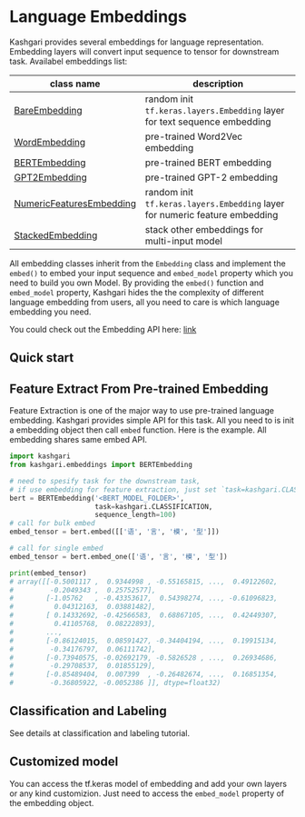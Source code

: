 # Language Embeddings

Kashgari provides several embeddings for language representation. Embedding layers will convert input sequence to tensor for downstream task. Availabel embeddings list:

| class name                                                  | description                                                                 |
| ----------------------------------------------------------- | --------------------------------------------------------------------------- |
| [BareEmbedding](bare-embedding.md)                        | random init `tf.keras.layers.Embedding` layer for text sequence embedding   |
| [WordEmbedding](word-embedding.md)                        | pre-trained Word2Vec embedding                                              |
| [BERTEmbedding](bert-embedding.md)                        | pre-trained BERT embedding                                                  |
| [GPT2Embedding](gpt2-embedding.md)                        | pre-trained GPT-2 embedding                                                 |
| [NumericFeaturesEmbedding](numeric-features-embedding.md) | random init `tf.keras.layers.Embedding` layer for numeric feature embedding |
| [StackedEmbedding](./stacked-embeddingmd)                   | stack other embeddings for multi-input model                                |

All embedding classes inherit from the `Embedding` class and implement the `embed()` to embed your input sequence and `embed_model` property which you need to build you own Model. By providing the `embed()` function and `embed_model` property, Kashgari hides the the complexity of different language embedding from users, all you need to care is which language embedding you need.

You could check out the Embedding API here: [link](../api/embeddings.md)

## Quick start

## Feature Extract From Pre-trained Embedding

Feature Extraction is one of the major way to use pre-trained language embedding. Kashgari provides simple API for this task. All you need to is init a embedding object then call `embed` function. Here is the example. All embedding shares same embed API.

```python
import kashgari
from kashgari.embeddings import BERTEmbedding

# need to spesify task for the downstream task,
# if use embedding for feature extraction, just set `task=kashgari.CLASSIFICATION`
bert = BERTEmbedding('<BERT_MODEL_FOLDER>',
                     task=kashgari.CLASSIFICATION,
                     sequence_length=100)
# call for bulk embed
embed_tensor = bert.embed([['语', '言', '模', '型']])

# call for single embed
embed_tensor = bert.embed_one(['语', '言', '模', '型'])

print(embed_tensor)
# array([[-0.5001117 ,  0.9344998 , -0.55165815, ...,  0.49122602,
#         -0.2049343 ,  0.25752577],
#        [-1.05762   , -0.43353617,  0.54398274, ..., -0.61096823,
#          0.04312163,  0.03881482],
#        [ 0.14332692, -0.42566583,  0.68867105, ...,  0.42449307,
#          0.41105768,  0.08222893],
#        ...,
#        [-0.86124015,  0.08591427, -0.34404194, ...,  0.19915134,
#         -0.34176797,  0.06111742],
#        [-0.73940575, -0.02692179, -0.5826528 , ...,  0.26934686,
#         -0.29708537,  0.01855129],
#        [-0.85489404,  0.007399  , -0.26482674, ...,  0.16851354,
#         -0.36805922, -0.0052386 ]], dtype=float32)
```

## Classification and Labeling

See details at classification and labeling tutorial.

## Customized model

You can access the tf.keras model of embedding and add your own layers or any kind customizion. Just need to access the `embed_model` property of the embedding object.
